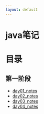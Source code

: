 ```yaml
---
layout: default
---
```


# java笔记

# 目录

## 第一阶段

- [day01_notes](markdown/day01_notes.md)
- [day02_notes](markdown/day02_notes.md)
- [day03_notes](markdown/day03_notes.md)
- [day04_notes](markdown/day04_notes.md)

